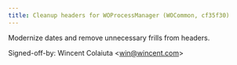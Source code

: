 ```yaml
---
title: Cleanup headers for WOProcessManager (WOCommon, cf35f30)
---
```


Modernize dates and remove unnecessary frills from headers.

Signed-off-by: Wincent Colaiuta &lt;win@wincent.com&gt;
